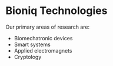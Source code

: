 # Bioniq Technologies

Our primary areas of research are:
- Biomechatronic devices
- Smart systems
- Applied electromagnets
- Cryptology
